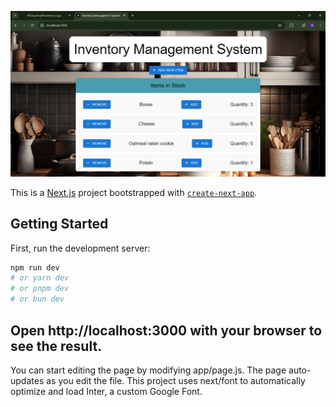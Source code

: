 ![App Demo](https://github.com/MChaudhry9/inventory-management-app/raw/main/public/appDemo.png)

This is a [Next.js](https://nextjs.org/) project bootstrapped with [`create-next-app`](https://github.com/vercel/next.js/tree/canary/packages/create-next-app).

## Getting Started

First, run the development server:

```bash
npm run dev
# or yarn dev
# or pnpm dev
# or bun dev
```
## Open http://localhost:3000 with your browser to see the result.
You can start editing the page by modifying app/page.js. The page auto-updates as you edit the file. This project uses next/font to automatically optimize and load Inter, a custom Google Font.
